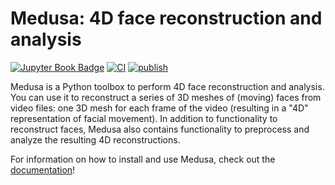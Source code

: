 # Medusa: 4D face reconstruction and analysis

[![Jupyter Book Badge](https://jupyterbook.org/badge.svg)](https://medusa.lukas-snoek.com)
[![CI](https://github.com/medusa-4D/medusa/actions/workflows/CI.yml/badge.svg)](https://github.com/medusa-4D/medusa/actions/workflows/CI.yml)
[![publish](https://github.com/medusa-4D/medusa/actions/workflows/publish.yml/badge.svg)](https://github.com/medusa-4D/medusa/actions/workflows/publish.yml)

Medusa is a Python toolbox to perform 4D face reconstruction and analysis. You can use it
to reconstruct a series of 3D meshes of (moving) faces from video files: one 3D mesh for
each frame of the video (resulting in a "4D" representation of facial movement). In
addition to functionality to reconstruct faces, Medusa also contains functionality to
preprocess and analyze the resulting 4D reconstructions.

For information on how to install and use Medusa, check out the
[documentation](https://lukas-snoek.com/medusa)!
